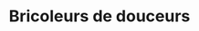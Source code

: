 ---
title: "Bricoleurs de douceurs"
url: /marseille/bricoleurs-de-douceurs-boulevard-du-cabot/
shop: Konditorei
---